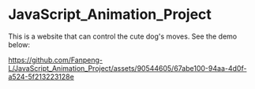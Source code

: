 # JavaScript_Animation_Project
This is a website that can control the cute dog's moves. See the demo below:

https://github.com/Fanpeng-L/JavaScript_Animation_Project/assets/90544605/67abe100-94aa-4d0f-a524-5f213223128e
